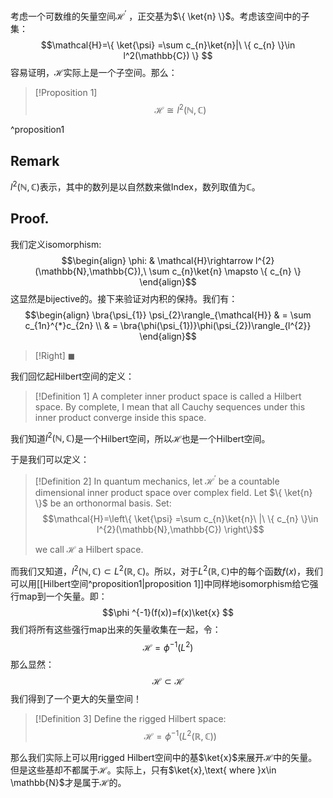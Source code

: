 考虑一个可数维的矢量空间$\mathcal{H}^{'}$ ，正交基为$\{ \ket{n} \}$。考虑该空间中的子集：
$$\mathcal{H}=\{ \ket{\psi} =\sum c_{n}\ket{n}|\ \{ c_{n} \}\in l^2(\mathbb{C}) \} $$
容易证明，$\mathcal{H}$实际上是一个子空间。那么：

>[!Proposition 1]
>$$\mathcal{H} \cong l^2(\mathbb{N},\mathbb{C})$$

^proposition1
## Remark
$l^{2}(\mathbb{N},\mathbb{C})$表示，其中的数列是以自然数来做Index，数列取值为$\mathbb{C}$。
## Proof.
我们定义isomorphism:
$$\begin{align}
  \phi: & \mathcal{H}\rightarrow l^{2}(\mathbb{N},\mathbb{C}),\ \sum c_{n}\ket{n} \mapsto \{ c_{n} \}
\end{align}$$
这显然是bijective的。接下来验证对内积的保持。我们有：
$$\begin{align}
\bra{\psi_{1}} \psi_{2}\rangle_{\mathcal{H}}  & = \sum c_{1n}^{*}c_{2n} \\
 & = \bra{\phi(\psi_{1})}\phi(\psi_{2})\rangle_{l^{2}} 
\end{align}$$
>[!Right]
>$\blacksquare$

我们回忆起Hilbert空间的定义：

>[!Definition 1]
>A completer inner product space is called a Hilbert space. By complete, I mean that all Cauchy sequences under this inner product converge inside this space.

我们知道$l^{2}(\mathbb{N},\mathbb{C})$是一个Hilbert空间，所以$\mathcal{H}$也是一个Hilbert空间。

于是我们可以定义：

>[!Definition 2]
>In quantum mechanics, let $\mathcal{H}^{'}$ be a countable dimensional inner product space over complex field. Let $\{ \ket{n} \}$ be an orthonormal basis. Set:
>$$\mathcal{H}=\left\{  \ket{\psi} =\sum c_{n}\ket{n}\ |\ \{ c_{n} \}\in l^{2}(\mathbb{N},\mathbb{C})  \right\}$$
>
>we call $\mathcal{H}$ a Hilbert space.

而我们又知道，$l^{2}(\mathbb{N},\mathbb{C}) \subset L^{2}(\mathbb{R},\mathbb{C})$。所以，对于$L^{2}(\mathbb{R},\mathbb{C})$中的每个函数$f(x)$，我们可以用[[Hilbert空间^proposition1|proposition 1]]中同样地isomorphism给它强行map到一个矢量。即：
$$\phi ^{-1}(f(x))=f(x)\ket{x} $$
我们将所有这些强行map出来的矢量收集在一起，令：
$$\mathscr{H}=\phi ^{-1}(L^{2})$$
那么显然：
$$\mathcal{H}\subset\mathscr{H}$$
我们得到了一个更大的矢量空间！

>[!Definition 3]
>Define the rigged Hilbert space:
>$$\mathscr{H}=\phi ^{-1}(L^{2}(\mathbb{R},\mathbb{C}))$$

那么我们实际上可以用rigged Hilbert空间中的基$\ket{x}$来展开$\mathcal{H}$中的矢量。但是这些基却不都属于$\mathcal{H}$。实际上，只有$\ket{x},\text{ where }x\in \mathbb{N}$才是属于$\mathcal{H}$的。
